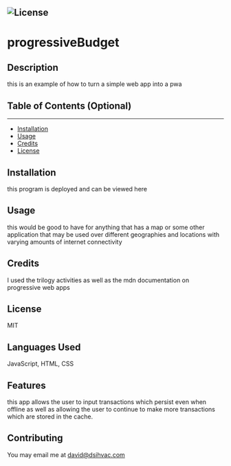 

  ![License](https://img.shields.io/badge/license-MIT-green)
  ---
  # progressiveBudget

  ## Description
  
  this is an example of how to turn a simple web app into a pwa
  
  
  ## Table of Contents (Optional)
  ---
  * [Installation](#installation)
  * [Usage](#usage)
  * [Credits](#credits)
  * [License](#license)
  
  
  ## Installation
  
  this program is deployed and can be viewed here
  
  
  ## Usage 
  
  this would be good to have for anything that has a map or some other application that may be used over different geographies and locations with varying amounts of internet connectivity
  
  
  ## Credits
  
  I used the trilogy activities as well as the mdn documentation on progressive web apps
  
  
  ## License
  
  MIT
  
  
  ## Languages Used

  JavaScript, HTML, CSS

  ## Features
  
  this app allows the user to input transactions which persist even when offline as well as allowing the user to continue to make more transactions which are stored in the cache.
  
  ## Contributing
  
  You may email me at david@dsihvac.com
  

  